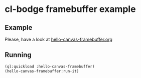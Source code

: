 # cl-bodge framebuffer example

## Example
Please, have a look at [hello-canvas-framebuffer.org](hello-canvas-framebuffer.org)

## Running
```lisp
(ql:quickload :hello-canvas-framebuffer)
(hello-canvas-framebuffer:run-it)
```
